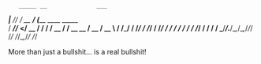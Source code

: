        _____ __              ___                     
  ____|__  // /_  __  ______/ (_________  ____ _____  
 / ___//_ </ __ \/ / / / __  / / __  __ \/ __  / __ \ 
/ /_____/ / /_/ / /_/ / /_/ / / / / / / / /_/ / / / / 
\___/____/_.___/\__,_/\__,_/_/_/ /_/ /_/\__,_/_/ /_/ 

More than just a bullshit... is a real bullshit!
